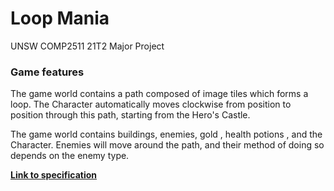 # Loop Mania
UNSW COMP2511 21T2 Major Project

### Game features

The game world contains a path composed of image tiles which forms a loop. The Character automatically moves clockwise from position to position through this path, starting from the Hero's Castle.

The game world contains buildings, enemies, gold , health potions , and the Character. Enemies will move around the path, and their method of doing so depends on the enemy type.

[**Link to specification**](https://gitlab.cse.unsw.edu.au/COMP2511/21T2/project-specification)
